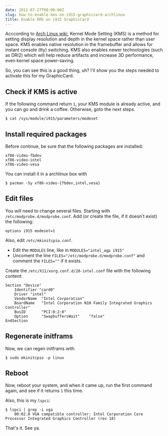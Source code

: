 ```yaml
---
date: 2012-07-27T00:00:00Z
slug: how-to-enable-kms-on-i915-graphiccard-archlinux
title: Enable KMS on i915 GraphicCard
---
```


Acccording to
[Arch Linux wiki](https://wiki.archlinux.org/index.php/Kernel_Mode_Setting),
Kernel Mode Setting (KMS) is a method for setting display resolution and depth
in the kernel space rather than user space.
KMS enables native resolution in the framebuffer and allows for instant console
(tty) switching. KMS also enables newer technologies (such as DRI2) which will
help reduce artifacts and increase 3D performance, even kernel space
power-saving.

So, you can see this is a good thing, uh? I'll show you the steps needed to
activate this for my GraphicCard.

## Check if KMS is active

If the following command return `1`, your KMS module is already active, and you
can go and drink a coffee. Otherwise, goto the next steps.

```console
$ cat /sys/module/i915/parameters/modeset
```

## Install required packages

Before continue, be sure that the following packages are installed:

	xf86-video-fbdev
	xf86-video-intel
	xf86-video-vesa


You can install it in a archlinux box with

```console
$ pacman -Sy xf86-video-{fbdev,intel,vesa}
```

## Edit files

You will need to change several files. Starting with
`/etc/modprobe.d/modprobe.conf`. Add (or create the file, if it doesn't exist)
the following:

	options i915 modeset=1

Also, edit `/etc/mkinitcpio.conf`.

* Edit the `MODULES` line, like in `MODULES="intel_agp i915"`
* Uncoment the line `FILES="/etc/modprobe.d/modprobe.conf"` and comment the
`FILES=""` if it exists.

Create the `/etc/X11/xorg.conf.d/20-intel.conf` file with the following content:

	Section "Device"
		Identifier "card0"
		Driver "intel"
		VendorName  "Intel Corporation"
		BoardName   "Intel Corporation N10 Family Integrated Graphics Controller"
		BusID       "PCI:0:2:0"
		Option      "SwapbuffersWait"    "false"
	EndSection

## Regenerate initframs

Now, we can regen initframs with

```console
$ sudo mkinitcpio -p linux
```

## Reboot

Now, reboot your system, and when it came up, run the first command again,
and see if it returns `1` this time.

Also, this is my `lspci`:

```console
$ lspci | grep -i vga
	00:02.0 VGA compatible controller: Intel Corporation Core Processor Integrated Graphics Controller (rev 18)
```

That's it. See ya.
